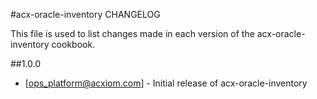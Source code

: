 #acx-oracle-inventory CHANGELOG

This file is used to list changes made in each version of the acx-oracle-inventory cookbook.

##1.0.0
- [ops_platform@acxiom.com] - Initial release of acx-oracle-inventory
